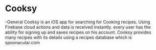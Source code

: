 # Cooksy

-General
Cooksy is an iOS app for searching for Cooking recipes. Using Firebase cloud actions and data is received instantly. every user has the ability for signing up and saves recipes on his account.
  Cooksy provides many recipes with its details using a recipes database which is spoonacular.com
  
  
  
